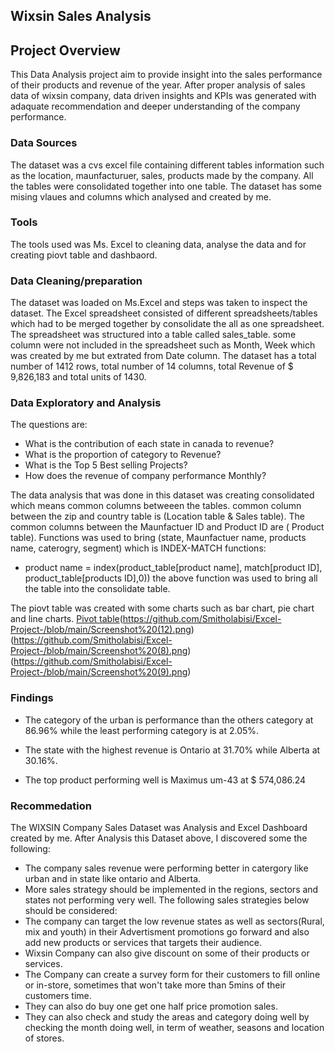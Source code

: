  ## Wixsin Sales Analysis 


## Project Overview

This Data Analysis project aim to provide insight into the sales performance of their products and revenue of the year. After proper analysis of sales data of wixsin company, data driven insights and KPIs was generated with adaquate recommendation and deeper understanding of the company performance.


### Data Sources 

The dataset was a cvs excel file containing different tables information such as the location, maunfacturuer, sales, products made by the company. All the tables were consolidated together into one table. The dataset has some mising vlaues and columns which analysed and created by me.

### Tools

The tools used was Ms. Excel to cleaning data, analyse the data and for creating piovt table and dashbaord. 


### Data Cleaning/preparation

The dataset was loaded on Ms.Excel and steps was taken to inspect the dataset. The Excel spreadsheet consisted of different spreadsheets/tables which had to be merged together by consolidate the all as one spreadsheet. The spreadsheet was structured into a table called sales_table. some column were not included in the spreadsheet such as Month, Week which was created by me but extrated from Date column. The dataset has a total number of 1412 rows, total number of 14 columns, total Revenue of $ 9,826,183 and total units of 1430. 

### Data Exploratory and Analysis

The questions are:
- What is the contribution of each state in canada to revenue?
- What is the proportion of category to Revenue?
- What is the Top 5 Best selling Projects?
- How does the revenue of company performance Monthly?
  
The data analysis that was done in this dataset was creating consolidated which means common columns betweeen the tables.
common column between the zip and country table is (Location table & Sales table). The common columns between the Maunfactuer ID and Product ID are ( Product table).
Functions was used to bring (state, Maunfactuer name, products name, caterogry, segment) which is INDEX-MATCH functions:

- product name
  = index(product_table[product name], match[product ID], product_table[products ID],0))
  the above function was used to bring all the table into the consolidate table. 

The piovt table was created with some charts such as bar chart, pie chart and line charts.
[Pivot table](https://github.com/Smitholabisi/Excel-Project-/blob/main/Screenshot%20(11).png)(https://github.com/Smitholabisi/Excel-Project-/blob/main/Screenshot%20(12).png) (https://github.com/Smitholabisi/Excel-Project-/blob/main/Screenshot%20(8).png)(https://github.com/Smitholabisi/Excel-Project-/blob/main/Screenshot%20(9).png)

### Findings

- The category of the urban is performance than the others category at 86.96% while the least performing category is at 2.05%.

- The state with the highest revenue is Ontario at 31.70% while Alberta at 30.16%.
- The top product performing well is Maximus um-43 at $ 574,086.24



### Recommedation 

The WIXSIN Company Sales Dataset was Analysis and Excel Dashboard created by me. After Analysis this Dataset above, I discovered some the following: 
- The company sales revenue were performing better in catergory like urban and in state like ontario and Alberta.
- More sales strategy should be implemented in the regions, sectors and states not performing very well.
The following sales strategies below should be considered:
- The company can target the low revenue states as well as sectors(Rural, mix and youth) in their Advertisment promotions go forward and also add new products or services that targets their audience.
- Wixsin Company can also give discount on some of their products or services.
- The Company can create a survey form for their customers to fill online or in-store, sometimes that won't take more than 5mins of their customers time.
- They can also do buy one get one half price promotion sales.
- They can also check and study the areas and category doing well by checking the month doing well, in term of weather, seasons and location of stores.
